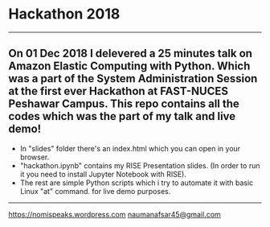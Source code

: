# Hackathon 2018
-------
On 01 Dec 2018 I delevered a 25 minutes talk on Amazon Elastic Computing with Python. Which was a part of the System Administration Session at the first ever Hackathon at FAST-NUCES Peshawar Campus. This repo contains all the codes which was the part of my talk and live demo!
------
- In "slides" folder there's an index.html which you can open in your browser.
- "hackathon.ipynb" contains my RISE Presentation slides. (In order to run it you need to install Jupyter Notebook with RISE).
- The rest are simple Python scripts which i try to automate it with basic Linux "at" command. for live demo purposes.
------
https://nomispeaks.wordpress.com
naumanafsar45@gmail.com
